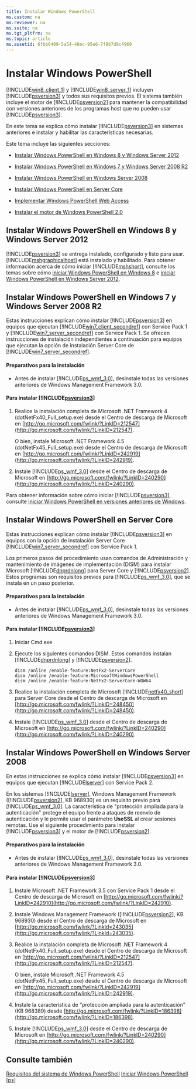 ```yaml
---
title: Instalar Windows PowerShell
ms.custom: na
ms.reviewer: na
ms.suite: na
ms.tgt_pltfrm: na
ms.topic: article
ms.assetid: 6fbb0409-5a54-48ec-95e6-7f8b7d8c4969
---
```

# Instalar Windows PowerShell
[!INCLUDE[win8_client_1](../Token/win8_client_1_md.md)] y [!INCLUDE[win8_server_1](../Token/win8_server_1_md.md)] incluyen [!INCLUDE[psversion3](../Token/psversion3_md.md)] y todos sus requisitos previos. El sistema también incluye el motor de [!INCLUDE[psversion2](../Token/psversion2_md.md)] para mantener la compatibilidad con versiones anteriores de los programas host que no pueden usar [!INCLUDE[psversion3](../Token/psversion3_md.md)].

En este tema se explica cómo instalar [!INCLUDE[psversion3](../Token/psversion3_md.md)] en sistemas anteriores e instalar y habilitar las características necesarias.

Este tema incluye las siguientes secciones:

-   [Instalar Windows PowerShell en Windows 8 y Windows Server 2012](../Topic/Installing-Windows-PowerShell.md#BKMK_InstallingOnWindows8andWindowsServer2012)

-   [Instalar Windows PowerShell en Windows 7 y Windows Server 2008 R2](../Topic/Installing-Windows-PowerShell.md#BKMK_InstallingOnWindows7andWindowsServer2008R2)

-   [Instalar Windows PowerShell en Windows Server 2008](../Topic/Installing-Windows-PowerShell.md#BKMK_InstallingOnWindowsServer2008LH)

-   [Instalar Windows PowerShell en Server Core](../Topic/Installing-Windows-PowerShell.md#BKMK_InstallingOnServerCore)

-   [Implementar Windows PowerShell Web Access](https://technet.microsoft.com/en-us/library/639d0eff-98a3-4124-b52c-26921ebd98b0)

-   [Instalar el motor de Windows PowerShell 2.0](../Topic/Installing-the-Windows-PowerShell-2.0-Engine.md)

## <a name="BKMK_InstallingOnWindows8andWindowsServer2012"></a>Instalar Windows PowerShell en Windows 8 y Windows Server 2012
[!INCLUDE[psversion3](../Token/psversion3_md.md)] se entrega instalado, configurado y listo para usar. [!INCLUDE[mshgraphicalhost](../Token/mshgraphicalhost_md.md)] está instalado y habilitado. Para obtener información acerca de cómo iniciar [!INCLUDE[mshshort](../Token/mshshort_md.md)], consulte los temas sobre cómo [iniciar Windows PowerShell en Windows 8](https://technet.microsoft.com/en-us/library/d7be1668-8617-4890-ad90-dd9765fbd2c3) e [iniciar Windows PowerShell en Windows Server 2012](https://technet.microsoft.com/en-us/library/4fc0110a-cc0c-42a4-bbb5-3cc89a0fc968).

## <a name="BKMK_InstallingOnWindows7andWindowsServer2008R2"></a>Instalar Windows PowerShell en Windows 7 y Windows Server 2008 R2
Estas instrucciones explican cómo instalar [!INCLUDE[psversion3](../Token/psversion3_md.md)] en equipos que ejecutan [!INCLUDE[win7_client_secondref](../Token/win7_client_secondref_md.md)] con Service Pack 1 y [!INCLUDE[win7_server_secondref](../Token/win7_server_secondref_md.md)] con Service Pack 1. Se ofrecen instrucciones de instalación independientes a continuación para equipos que ejecutan la opción de instalación Server Core de [!INCLUDE[win7_server_secondref](../Token/win7_server_secondref_md.md)].

#### Preparativos para la instalación

-   Antes de instalar [!INCLUDE[ps_wmf_3.0](../Token/ps_wmf_3.0_md.md)], desinstale todas las versiones anteriores de Windows Management Framework 3.0.

#### Para instalar [!INCLUDE[psversion3](../Token/psversion3_md.md)]

1.  Realice la instalación completa de Microsoft .NET Framework 4 (dotNetFx40_Full_setup.exe) desde el Centro de descarga de Microsoft en [http://go.microsoft.com/fwlink/?LinkID=212547](http://go.microsoft.com/fwlink/?LinkID=212547).

    O bien, instale Microsoft .NET Framework 4.5 (dotNetFx45_Full_setup.exe) desde el Centro de descarga de Microsoft en [http://go.microsoft.com/fwlink/?LinkID=242919](http://go.microsoft.com/fwlink/?LinkID=242919).

2.  Instale [!INCLUDE[ps_wmf_3.0](../Token/ps_wmf_3.0_md.md)] desde el Centro de descarga de Microsoft en [http://go.microsoft.com/fwlink/?LinkID=240290](http://go.microsoft.com/fwlink/?LinkID=240290).

Para obtener información sobre cómo iniciar [!INCLUDE[psversion3](../Token/psversion3_md.md)], consulte [Iniciar Windows PowerShell en versiones anteriores de Windows](../Topic/Starting-Windows-PowerShell-on-Earlier-Versions-of-Windows.md).

## <a name="BKMK_InstallingOnServerCore"></a>Instalar Windows PowerShell en Server Core
Estas instrucciones explican cómo instalar [!INCLUDE[psversion3](../Token/psversion3_md.md)] en equipos con la opción de instalación Server Core [!INCLUDE[win7_server_secondref](../Token/win7_server_secondref_md.md)] con Service Pack 1.

Los primeros pasos del procedimiento usan comandos de Administración y mantenimiento de imágenes de implementación (DISM) para instalar Microsoft [!INCLUDE[dnprdnlong](../Token/dnprdnlong_md.md)] para Server Core y [!INCLUDE[psversion2](../Token/psversion2_md.md)]. Estos programas son requisitos previos para [!INCLUDE[ps_wmf_3.0](../Token/ps_wmf_3.0_md.md)], que se instala en un paso posterior.

#### Preparativos para la instalación

-   Antes de instalar [!INCLUDE[ps_wmf_3.0](../Token/ps_wmf_3.0_md.md)], desinstale todas las versiones anteriores de Windows Management Framework 3.0.

#### Para instalar [!INCLUDE[psversion3](../Token/psversion3_md.md)]

1.  Iniciar Cmd.exe

2.  Ejecute los siguientes comandos DISM. Estos comandos instalan [!INCLUDE[dnprdnlong](../Token/dnprdnlong_md.md)] y [!INCLUDE[psversion2](../Token/psversion2_md.md)].

    ```
    dism /online /enable-feature:NetFx2-ServerCore
    dism /online /enable-feature:MicrosoftWindowsPowerShell
    dism /online /enable-feature:NetFx2-ServerCore-WOW64
    ```

3.  Realice la instalación completa de Microsoft [!INCLUDE[netfx40_short](../Token/netfx40_short_md.md)] para Server Core desde el Centro de descarga de Microsoft en [http://go.microsoft.com/fwlink/?LinkID=248450](http://go.microsoft.com/fwlink/?LinkID=248450).

4.  Instale [!INCLUDE[ps_wmf_3.0](../Token/ps_wmf_3.0_md.md)] desde el Centro de descarga de Microsoft en [http://go.microsoft.com/fwlink/?LinkID=240290](http://go.microsoft.com/fwlink/?LinkID=240290).

## <a name="BKMK_InstallingOnWindowsServer2008LH"></a>Instalar Windows PowerShell en Windows Server 2008
En estas instrucciones se explica cómo instalar [!INCLUDE[psversion3](../Token/psversion3_md.md)] en equipos que ejecutan [!INCLUDE[lserver](../Token/lserver_md.md)] con Service Pack 2.

En los sistemas [!INCLUDE[lserver](../Token/lserver_md.md)], Windows Management Framework ([!INCLUDE[psversion2](../Token/psversion2_md.md)], KB 968930) es un requisito previo para [!INCLUDE[ps_wmf_3.0](../Token/ps_wmf_3.0_md.md)]. La característica de "protección ampliada para la autenticación" protege el equipo frente a ataques de reenvío de autenticación y le permite usar el parámetro **UseSSL** al crear sesiones remotas. Use el siguiente procedimiento para instalar [!INCLUDE[psversion3](../Token/psversion3_md.md)] y el motor de [!INCLUDE[psversion2](../Token/psversion2_md.md)].

#### Preparativos para la instalación

-   Antes de instalar [!INCLUDE[ps_wmf_3.0](../Token/ps_wmf_3.0_md.md)], desinstale todas las versiones anteriores de Windows Management Framework 3.0.

#### Para instalar [!INCLUDE[psversion3](../Token/psversion3_md.md)]

1.  Instale Microsoft .NET Framework 3.5 con Service Pack 1 desde el Centro de descarga de Microsoft en [http://go.microsoft.com/fwlink/?LinkID=242910](http://go.microsoft.com/fwlink/?LinkID=242910).

2.  Instale Windows Management Framework ([!INCLUDE[psversion2](../Token/psversion2_md.md)], KB 968930) desde el Centro de descarga de Microsoft en [http://go.microsoft.com/fwlink/?LinkId=243035](http://go.microsoft.com/fwlink/?LinkId=243035).

3.  Realice la instalación completa de Microsoft .NET Framework 4 (dotNetFx40_Full_setup.exe) desde el Centro de descarga de Microsoft en [http://go.microsoft.com/fwlink/?LinkID=212547](http://go.microsoft.com/fwlink/?LinkID=212547).

    O bien, instale Microsoft .NET Framework 4.5 (dotNetFx45_Full_setup.exe) desde el Centro de descarga de Microsoft en [http://go.microsoft.com/fwlink/?LinkID=242919](http://go.microsoft.com/fwlink/?LinkID=242919).

4.  Instale la característica de "protección ampliada para la autenticación" (KB 968389) desde [http://go.microsoft.com/fwlink/?LinkID=186398](http://go.microsoft.com/fwlink/?LinkID=186398).

5.  Instale [!INCLUDE[ps_wmf_3.0](../Token/ps_wmf_3.0_md.md)] desde el Centro de descarga de Microsoft en [http://go.microsoft.com/fwlink/?LinkID=240290](http://go.microsoft.com/fwlink/?LinkID=240290).

## Consulte también
[Requisitos del sistema de Windows PowerShell](../Topic/Windows-PowerShell-System-Requirements.md)
[Iniciar Windows PowerShell [ps]](https://technet.microsoft.com/en-us/library/8ec8c2d7-8e7c-4722-a3d2-498fe5739a8e)



<!--HONumber=Apr16_HO2-->


